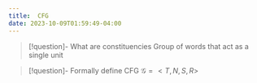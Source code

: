 ```yaml
---
title:  CFG
date: 2023-10-09T01:59:49-04:00
---
```


> [!question]- What are constituencies
> Group of words that act as a single unit

> [!question]- Formally define CFG
> $\mathcal{G} = <T, N, S, R>$